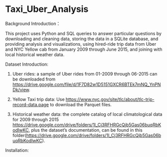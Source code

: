 # Taxi_Uber_Analysis
Background Introduction：

This project uses Python and SQL queries to answer particular questions by downloading and cleaning data, storing the data in a SQLite database, and providing analysis and visualizations, using hired-ride trip data from Uber and NYC Yellow cab from January 2009 through June 2015, and joining with local historical weather data.

Dataset Introduction:
1) Uber rides: a sample of Uber rides from 01-2009 through 06-2015 can be downloaded from https://drive.google.com/file/d/1F7D82w1D5151GXCR6BTEk7mNQ_YnPNDk/view.

2) Yellow Taxi trip data: Use https://www.nyc.gov/site/tlc/about/tlc-trip-record-data.page to download the Parquet files.
3) Historical weather data: the complete catalog of local climatological data for 2009 through 2015 https://drive.google.com/drive/folders/1I_Cj3RFHRGcQjb5Gas06buqRbKodIwKC, plus the dataset’s documentation, can be found in this folder(https://drive.google.com/drive/folders/1I_Cj3RFHRGcQjb5Gas06buqRbKodIwKC).

Installation:

